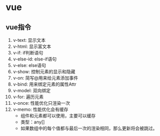 # vue

## vue指令

1. v-text:   显示文本
2. v-html:   显示富文本
3. v-if:    if判断语句
4. v-else-id: else-if语句
5. v-else:   else语句
6. v-show:   控制元素的显示和隐藏
7. v-on:    简写@用来给元素添加事件
8. v-bind:   用来绑定元素的属性Attr
9. v-model:  双向绑定
10. v-for:   遍历元素
11. v-once:   性能优化只渲染一次
12. v-memo:   性能优化会有缓存
    * 组件和元素都可以使用，主要可以缓存
    * 类型：any[]
    * 如果数组中的每个值都与最后一次的渲染相同，那么更新将会被跳过。